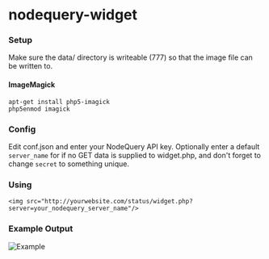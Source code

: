 # nodequery-widget

### Setup

Make sure the data/ directory is writeable (777) so that the image file can be written to.

#### ImageMagick

```apt-get install php5-imagick```  
```php5enmod imagick```

### Config

Edit conf.json and enter your NodeQuery API key. Optionally enter a default ``server_name`` for if no GET data is supplied to widget.php, and don't forget to change ``secret`` to something unique.

### Using

```<img src="http://yourwebsite.com/status/widget.php?server=your_nodequery_server_name"/>```

### Example Output

![Example](http://i.imgur.com/xGLkDW7.png)
